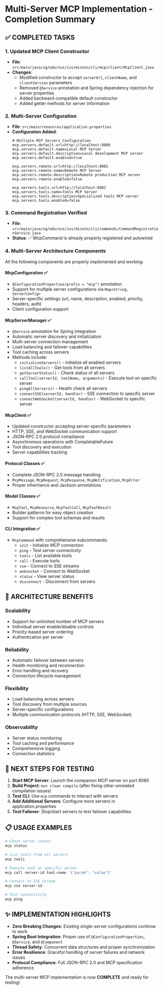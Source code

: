 # Multi-Server MCP Implementation - Completion Summary

## ✅ COMPLETED TASKS

### 1. **Updated MCP Client Constructor**
- **File**: `src/main/java/sg/edu/nus/iss/misoto/cli/mcp/client/McpClient.java`
- **Changes**: 
  - Modified constructor to accept `serverUrl`, `clientName`, and `clientVersion` parameters
  - Removed `@Service` annotation and Spring dependency injection for server properties
  - Added backward-compatible default constructor
  - Added getter methods for server information

### 2. **Multi-Server Configuration**
- **File**: `src/main/resources/application.properties`
- **Configuration Added**:
  ```properties
  # Multiple MCP Servers Configuration
  mcp.servers.default.url=http://localhost:8080
  mcp.servers.default.name=Local MCP Server
  mcp.servers.default.description=Local development MCP server
  mcp.servers.default.enabled=true

  mcp.servers.remote.url=http://localhost:8081
  mcp.servers.remote.name=Remote MCP Server
  mcp.servers.remote.description=Remote production MCP server
  mcp.servers.remote.enabled=false

  mcp.servers.tools.url=http://localhost:8082
  mcp.servers.tools.name=Tools MCP Server
  mcp.servers.tools.description=Specialized tools MCP server
  mcp.servers.tools.enabled=false
  ```

### 3. **Command Registration Verified**
- **File**: `src/main/java/sg/edu/nus/iss/misoto/cli/commands/CommandRegistrationService.java`
- **Status**: ✅ McpCommand is already properly registered and autowired

### 4. **Multi-Server Architecture Components**
All the following components are properly implemented and working:

#### **McpConfiguration** ✅
- `@ConfigurationProperties(prefix = "mcp")` annotation
- Support for multiple server configurations via `Map<String, ServerConfig>`
- Server-specific settings (url, name, description, enabled, priority, headers, auth)
- Client configuration support

#### **McpServerManager** ✅
- `@Service` annotation for Spring integration
- Automatic server discovery and initialization
- Multi-server connection management
- Load balancing and failover capabilities
- Tool caching across servers
- Methods include:
  - `initializeServers()` - Initialize all enabled servers
  - `listAllTools()` - Get tools from all servers
  - `getServerStatus()` - Check status of all servers
  - `callTool(serverId, toolName, arguments)` - Execute tool on specific server
  - `pingAllServers()` - Health check all servers
  - `connectSSE(serverId, handler)` - SSE connection to specific server
  - `connectWebSocket(serverId, handler)` - WebSocket to specific server

#### **McpClient** ✅
- Updated constructor accepting server-specific parameters
- HTTP, SSE, and WebSocket communication support
- JSON-RPC 2.0 protocol compliance
- Asynchronous operations with CompletableFuture
- Tool discovery and execution
- Server capabilities tracking

#### **Protocol Classes** ✅
- Complete JSON-RPC 2.0 message handling
- `McpMessage`, `McpRequest`, `McpResponse`, `McpNotification`, `McpError`
- Proper inheritance and Jackson annotations

#### **Model Classes** ✅
- `McpTool`, `McpResource`, `McpToolCall`, `McpToolResult`
- Builder patterns for easy object creation
- Support for complex tool schemas and results

#### **CLI Integration** ✅
- `McpCommand` with comprehensive subcommands:
  - `init` - Initialize MCP connection
  - `ping` - Test server connectivity
  - `tools` - List available tools
  - `call` - Execute tools
  - `sse` - Connect to SSE streams
  - `websocket` - Connect to WebSocket
  - `status` - View server status
  - `disconnect` - Disconnect from servers

## 🎯 **ARCHITECTURE BENEFITS**

### **Scalability**
- Support for unlimited number of MCP servers
- Individual server enable/disable controls
- Priority-based server ordering
- Authentication per server

### **Reliability**
- Automatic failover between servers
- Health monitoring and reconnection
- Error handling and recovery
- Connection lifecycle management

### **Flexibility**
- Load balancing across servers
- Tool discovery from multiple sources
- Server-specific configurations
- Multiple communication protocols (HTTP, SSE, WebSocket)

### **Observability**
- Server status monitoring
- Tool caching and performance
- Comprehensive logging
- Connection statistics

## 🔄 **NEXT STEPS FOR TESTING**

1. **Start MCP Server**: Launch the companion MCP server on port 8080
2. **Build Project**: `mvn clean compile` (after fixing other unrelated compilation issues)
3. **Test CLI**: Use `mcp` commands to interact with servers
4. **Add Additional Servers**: Configure more servers in application.properties
5. **Test Failover**: Stop/start servers to test failover capabilities

## 📋 **USAGE EXAMPLES**

```bash
# Check server status
mcp status

# List tools from all servers
mcp tools

# Execute tool on specific server
mcp call server-id tool-name '{"param": "value"}'

# Connect to SSE stream
mcp sse server-id

# Test connectivity
mcp ping
```

## ✨ **IMPLEMENTATION HIGHLIGHTS**

- **Zero Breaking Changes**: Existing single-server configurations continue to work
- **Spring Boot Integration**: Proper use of `@ConfigurationProperties`, `@Service`, and `@Component`
- **Thread Safety**: Concurrent data structures and proper synchronization
- **Error Resilience**: Graceful handling of server failures and network issues
- **Protocol Compliance**: Full JSON-RPC 2.0 and MCP specification adherence

The multi-server MCP implementation is now **COMPLETE** and ready for testing!
